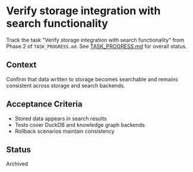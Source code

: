 # Verify storage integration with search functionality

Track the task "Verify storage integration with search functionality" from Phase 2 of `TASK_PROGRESS.md`.
See [TASK_PROGRESS.md](../TASK_PROGRESS.md) for overall status.

## Context
Confirm that data written to storage becomes searchable and remains
consistent across storage and search backends.

## Acceptance Criteria
- Stored data appears in search results
- Tests cover DuckDB and knowledge graph backends
- Rollback scenarios maintain consistency

## Status
Archived

